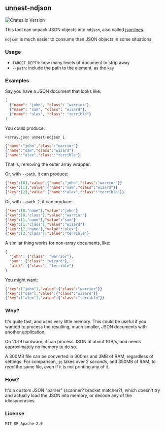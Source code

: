 ## unnest-ndjson

![Crates.io Version](https://img.shields.io/crates/v/unnest-ndjson)

This tool can unpack JSON objects into `ndjson`, also called [jsonlines](https://jsonlines.org/).

`ndjson` is much easier to consume than JSON objects in some situations.


### Usage

* `TARGET_DEPTH`: how many levels of document to strip away
* `--path`: include the path to the element, as the `key`


### Examples

Say you have a JSON document that looks like:

```json
[
  {"name": "john", "class": "warrior"},
  {"name": "sam", "class": "wizard"},
  {"name": "alex", "class": "terrible"}
]
```

You could produce:
```
<array.json unnest-ndjson 1
```

```json lines
{"name":"john","class":"warrior"}
{"name":"sam","class":"wizard"}
{"name":"alex","class":"terrible"}
```

That is, removing the outer array wrapper.

Or, with `--path`, it can produce:
```json lines
{"key":[0],"value":{"name":"john","class":"warrior"}}
{"key":[1],"value":{"name":"sam","class":"wizard"}}
{"key":[2],"value":{"name":"alex","class":"terrible"}}
```

Or, with `--path 2`, it can produce:
```json lines
{"key":[0,"name"],"value":"john"}
{"key":[0,"class"],"value":"warrior"}
{"key":[1,"name"],"value":"sam"}
{"key":[1,"class"],"value":"wizard"}
{"key":[2,"name"],"value":"alex"}
{"key":[2,"class"],"value":"terrible"}

```

A similar thing works for non-array documents, like:
```json
{
  "john": {"class": "warrior"},
  "sam": {"class": "wizard"},
  "alex": {"class": "terrible"}
}
```

You might want:
```json lines
{"key":["john"],"value":{"class":"warrior"}}
{"key":["sam"],"value":{"class":"wizard"}}
{"key":["alex"],"value":{"class":"terrible"}}
```


### Why?

It's quite fast, and uses very little memory. This could be useful if you wanted
to process the resulting, much smaller, JSON documents with another application.

On 2019 hardware, it can process JSON at about 1GB/s, and needs approximately no memory to do so.

A 300MB file can be converted in 300ms and 3MB of RAM, regardless of settings.
For comparison, `jq` takes over 2 *seconds*, and 350MB of RAM, to *read* the same file,
even if it is not printing any of it.


### How?

It's a custom JSON "parser" (scanner? bracket matcher?), which doesn't try and
actually load the JSON into memory, or decode any of the idiosyncrasies.


### License

`MIT OR Apache-2.0`
